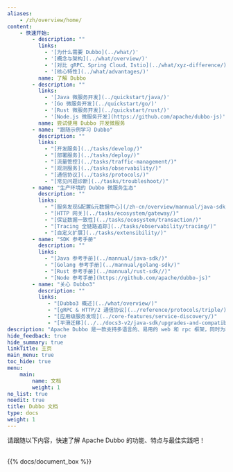```yaml
---
aliases:
    - /zh/overview/home/
content:
    - 快速开始:
        - description: ""
          links:
            - '[为什么需要 Dubbo](../what/)'
            - '[概念与架构](../what/overview/)'
            - '[对比 gRPC、Spring Cloud、Istio](../what/xyz-difference/)'
            - '[核心特性](../what/advantages/)'
          name: 了解 Dubbo
        - description: ""
          links:
            - '[Java 微服务开发](../quickstart/java/)'
            - '[Go 微服务开发](../quickstart/go/)'
            - '[Rust 微服务开发](../quickstart/rust/)'
            - '[Node.js 微服务开发](https://github.com/apache/dubbo-js)'
          name: 尝试使用 Dubbo 开发微服务
        - name: "跟随示例学习 Dubbo"
          description: ""
          links:
            - "[开发服务](../tasks/develop/)"
            - "[部署服务](../tasks/deploy/)"
            - "[流量管控](../tasks/traffic-management/)"
            - "[观测服务](../tasks/observability/)"
            - "[通信协议](../tasks/protocols/)"
            - "[常见问题诊断](../tasks/troubleshoot/)"
        - name: "生产环境的 Dubbo 微服务生态"
          description: ""
          links:
            - "[服务发现&配置&元数据中心](/zh-cn/overview/mannual/java-sdk/reference-manual/registry/)"
            - "[HTTP 网关](../tasks/ecosystem/gateway/)"
            - "[保证数据一致性](../tasks/ecosystem/transaction/)"
            - "[Tracing 全链路追踪](../tasks/observability/tracing/)"
            - "[自定义扩展](../tasks/extensibility/)"
        - name: "SDK 参考手册"
          description: ""
          links:
            - "[Java 参考手册](../mannual/java-sdk/)"
            - "[Golang 参考手册](../mannual/golang-sdk/)"
            - "[Rust 参考手册](../mannual/rust-sdk//)"
            - "[Node 参考手册](https://github.com/apache/dubbo-js)"
        - name: "关心 Dubbo3"
          description: ""
          links:
             - "[Dubbo3 概述](../what/overview/)"
             - "[gRPC & HTTP/2 通信协议](../reference/protocols/triple/)"
             - "[应用级服务发现](../core-features/service-discovery/)"
             - "[平滑迁移](../../docs3-v2/java-sdk/upgrades-and-compatibility/2.x-to-3.x-compatibility-guide)"
description: "Apache Dubbo 是一款支持多语言的、易用的 web 和 rpc 框架，同时为构建企业级微服务提供服务发现、流量治理、可观测、认证鉴权等能力、工具与最佳实践。"
hide_feedback: true
hide_summary: true
linkTitle: 主页
main_menu: true
toc_hide: true
menu:
    main:
        name: 文档
        weight: 1
no_list: true
noedit: true
title: Dubbo 文档
type: docs
weight: 1
---
```


请跟随以下内容，快速了解 Apache Dubbo 的功能、特点与最佳实践吧！
<br/>
<br/>

{{% docs/document_box %}}
